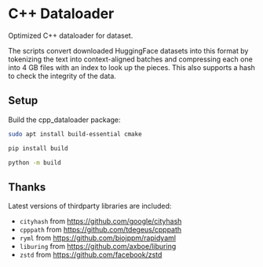# C++ Dataloader

Optimized C++ dataloader for dataset.

The scripts convert downloaded HuggingFace datasets into this format by tokenizing the text into context-aligned batches and compressing each one into 4 GB files with an index to look up the pieces.  This also supports a hash to check the integrity of the data.

## Setup

Build the cpp_dataloader package:

```bash
sudo apt install build-essential cmake

pip install build

python -m build
```

## Thanks

Latest versions of thirdparty libraries are included:

* `cityhash` from https://github.com/google/cityhash
* `cpppath` from https://github.com/tdegeus/cpppath
* `ryml` from https://github.com/biojppm/rapidyaml
* `liburing` from https://github.com/axboe/liburing
* `zstd` from https://github.com/facebook/zstd
